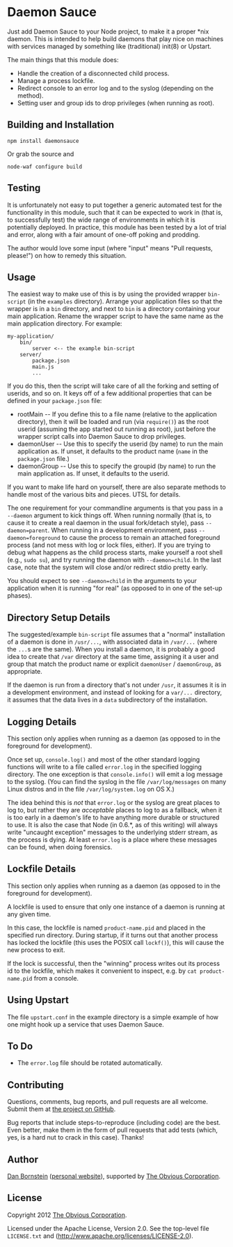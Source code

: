 Daemon Sauce
============

Just add Daemon Sauce to your Node project, to make it a proper *nix
daemon. This is intended to help build daemons that play nice on machines
with services managed by something like (traditional) init(8) or Upstart.

The main things that this module does:

* Handle the creation of a disconnected child process.
* Manage a process lockfile.
* Redirect console to an error log and to the syslog (depending on the method).
* Setting user and group ids to drop privileges (when running as root).


Building and Installation
-------------------------

```shell
npm install daemonsauce
```

Or grab the source and

```shell
node-waf configure build
```


Testing
-------

It is unfortunately not easy to put together a generic automated test
for the functionality in this module, such that it can be expected to
work in (that is, to successfully test) the wide range of environments
in which it is potentially deployed. In practice, this module has been
tested by a lot of trial and error, along with a fair amount of
one-off poking and prodding.

The author would love some input (where "input" means "Pull requests,
please!") on how to remedy this situation.


Usage
-----

The easiest way to make use of this is by using the provided wrapper
`bin-script` (in the `examples` directory). Arrange your application files
so that the wrapper is in a `bin` directory, and next to `bin` is
a directory containing your main application. Rename the wrapper script
to have the same name as the main application directory. For example:

```
my-application/
    bin/
        server <-- the example bin-script
    server/
        package.json
        main.js
        ...
```

If you do this, then the script will take care of all the forking and
setting of userids, and so on. It keys off of a few additional
properties that can be defined in your `package.json` file:

* rootMain -- If you define this to a file name (relative to the application
  directory), then it will be loaded and run (via `require()`) as the
  root userid (assuming the app started out running as root), just before
  the wrapper script calls into Daemon Sauce to drop privileges.
* daemonUser -- Use this to specify the userid (by name) to run the main
  application as. If unset, it defaults to the product name (`name` in
  the `package.json` file.)
* daemonGroup -- Use this to specify the groupid (by name) to run the main
  application as. If unset, it defaults to the userid.

If you want to make life hard on yourself, there are also separate
methods to handle most of the various bits and pieces. UTSL for
details.

The one requirement for your commandline arguments is that you pass in
a `--daemon` argument to kick things off. When running normally (that
is, to cause it to create a real daemon in the usual fork/detach
style), pass `--daemon=parent`. When running in a development
environment, pass `--daemon=foreground` to cause the process to remain
an attached foreground process (and not mess with log or lock files,
either). If you are trying to debug what happens as the child process
starts, make yourself a root shell (e.g., `sudo su`), and try running
the daemon with `--daemon=child`. In the last case, note that the
system will close and/or redirect stdio pretty early.

You should expect to see `--daemon=child` in the arguments to your
application when it is running "for real" (as opposed to in one of
the set-up phases).


Directory Setup Details
-----------------------

The suggested/example `bin-script` file assumes that a "normal"
installation of a daemon is done in `/usr/...`, with associated data
in `/var/...` (where the `...`s are the same). When you install a
daemon, it is probably a good idea to create that `/var` directory at
the same time, assigning it a user and group that match the product
name or explicit `daemonUser` / `daemonGroup`, as appropriate.

If the daemon is run from a directory that's not under `/usr`, it
assumes it is in a development environment, and instead of looking for
a `var/...` directory, it assumes that the data lives in a `data`
subdirectory of the installation.


Logging Details
---------------

This section only applies when running as a daemon (as opposed to in
the foreground for development).

Once set up, `console.log()` and most of the other standard logging
functions will write to a file called `error.log` in the specified
logging directory. The one exception is that `console.info()` will
emit a log message to the syslog. (You can find the syslog in the
file `/var/log/messages` on many Linux distros and in the file
`/var/log/system.log` on OS X.)

The idea behind this is *not* that `error.log` or the syslog are great
places to log to, but rather they are *acceptable* places to log to as
a fallback, when it is too early in a daemon's life to have anything
more durable or structured to use. It is also the case that Node (in
0.6.*, as of this writing) will always write "uncaught exception"
messages to the underlying stderr stream, as the process is dying. At
least `error.log` is a place where these messages can be found, when
doing forensics.


Lockfile Details
----------------

This section only applies when running as a daemon (as opposed to in
the foreground for development).

A lockfile is used to ensure that only one instance of a daemon is
running at any given time.

In this case, the lockfile is named `product-name.pid` and placed in
the specified run directory. During startup, if it turns out that
another process has locked the lockfile (this uses the POSIX call
`lockf()`), this will cause the new process to exit.

If the lock is successful, then the "winning" process writes out its
process id to the lockfile, which makes it convenient to inspect,
e.g. by `cat product-name.pid` from a console.


Using Upstart
-------------

The file `upstart.conf` in the example directory is a simple example
of how one might hook up a service that uses Daemon Sauce.


To Do
-----

* The `error.log` file should be rotated automatically.


Contributing
------------

Questions, comments, bug reports, and pull requests are all welcome.
Submit them at [the project on GitHub](https://github.com/Obvious/daemonsauce/).

Bug reports that include steps-to-reproduce (including code) are the
best. Even better, make them in the form of pull requests that add
tests (which, yes, is a hard nut to crack in this case). Thanks!


Author
------

[Dan Bornstein](https://github.com/danfuzz)
([personal website](http://www.milk.com/)), supported by
[The Obvious Corporation](http://obvious.com/).


License
-------

Copyright 2012 [The Obvious Corporation](http://obvious.com/).

Licensed under the Apache License, Version 2.0. 
See the top-level file `LICENSE.txt` and
(http://www.apache.org/licenses/LICENSE-2.0).
